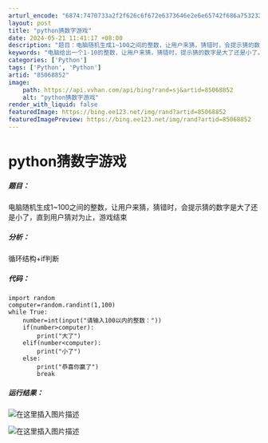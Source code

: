 ```yaml
---
arturl_encode: "6874:7470733a2f2f626c6f672e6373646e2e6e65742f686a753232:2f61727469636c652f64657461696c732f3835303638383532"
layout: post
title: "python猜数字游戏"
date: 2024-05-21 11:41:17 +08:00
description: "题目：电脑随机生成1~100之间的整数，让用户来猜，猜错时，会提示猜的数字是大了还是小了，直到用户猜"
keywords: "电脑给出一个1-10的整数，让用户来猜，猜错时，提示猜的数字是大了还是小了。"
categories: ['Python']
tags: ['Python', 'Python']
artid: "85068852"
image:
    path: https://api.vvhan.com/api/bing?rand=sj&artid=85068852
    alt: "python猜数字游戏"
render_with_liquid: false
featuredImage: https://bing.ee123.net/img/rand?artid=85068852
featuredImagePreview: https://bing.ee123.net/img/rand?artid=85068852
---
```


# python猜数字游戏

##### 题目：

电脑随机生成1~100之间的整数，让用户来猜，猜错时，会提示猜的数字是大了还是小了，直到用户猜对为止，游戏结束

##### 分析：

循环结构+if判断

##### 代码：

```
import random
computer=random.randint(1,100)
while True:
    number=int(input("请输入100以内的整数："))
    if(number>computer):
        print("大了")
    elif(number<computer):
        print("小了")
    else:
        print("恭喜你赢了")
        break

```

##### 运行结果：

![在这里插入图片描述](https://i-blog.csdnimg.cn/blog_migrate/389ad50fad7ab8dfef2402b55639675c.png)
  
![在这里插入图片描述](https://i-blog.csdnimg.cn/blog_migrate/73d04a1592bca1a3a995e8a2c79b53ba.png)